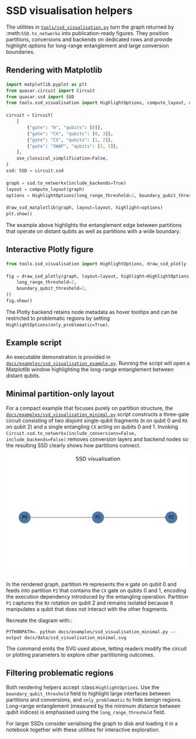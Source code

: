 # SSD visualisation helpers

The utilities in [`tools/ssd_visualisation.py`](../tools/ssd_visualisation.py)
turn the graph returned by :meth:`SSD.to_networkx` into publication-ready
figures.  They position partitions, conversions and backends on
dedicated rows and provide highlight options for long-range entanglement
and large conversion boundaries.

## Rendering with Matplotlib

```python
import matplotlib.pyplot as plt
from quasar.circuit import Circuit
from quasar.ssd import SSD
from tools.ssd_visualisation import HighlightOptions, compute_layout, draw_ssd_matplotlib

circuit = Circuit(
    [
        {"gate": "H", "qubits": [0]},
        {"gate": "CX", "qubits": [0, 3]},
        {"gate": "CX", "qubits": [1, 2]},
        {"gate": "SWAP", "qubits": [2, 5]},
    ],
    use_classical_simplification=False,
)
ssd: SSD = circuit.ssd

graph = ssd.to_networkx(include_backends=True)
layout = compute_layout(graph)
options = HighlightOptions(long_range_threshold=2, boundary_qubit_threshold=2)

draw_ssd_matplotlib(graph, layout=layout, highlight=options)
plt.show()
```

The example above highlights the entanglement edge between partitions that
operate on distant qubits as well as partitions with a wide boundary.

## Interactive Plotly figure

```python
from tools.ssd_visualisation import HighlightOptions, draw_ssd_plotly

fig = draw_ssd_plotly(graph, layout=layout, highlight=HighlightOptions(
    long_range_threshold=2,
    boundary_qubit_threshold=2,
))
fig.show()
```

The Plotly backend retains node metadata as hover tooltips and can be
restricted to problematic regions by setting
``HighlightOptions(only_problematic=True)``.

## Example script

An executable demonstration is provided in
[`docs/examples/ssd_visualisation_example.py`](examples/ssd_visualisation_example.py).
Running the script will open a Matplotlib window highlighting the
long-range entanglement between distant qubits.

## Minimal partition-only layout

For a compact example that focuses purely on partition structure, the
[`docs/examples/ssd_visualisation_minimal.py`](examples/ssd_visualisation_minimal.py)
script constructs a three-gate circuit consisting of two disjoint
single-qubit fragments (`H` on qubit 0 and `RX` on qubit 2) and a single
entangling `CX` acting on qubits 0 and 1.  Invoking
``Circuit.ssd.to_networkx(include_conversions=False, include_backends=False)``
removes conversion layers and backend nodes so the resulting SSD clearly
shows how partitions connect.

![Minimal SSD partition layout](data/ssd_visualisation_minimal.svg)

In the rendered graph, partition ``P0`` represents the `H` gate on qubit 0
and feeds into partition ``P2`` that contains the `CX` gate on qubits 0 and
1, encoding the execution dependency introduced by the entangling
operation.  Partition ``P1`` captures the `RX` rotation on qubit 2 and
remains isolated because it manipulates a qubit that does not interact
with the other fragments.

Recreate the diagram with::

    PYTHONPATH=. python docs/examples/ssd_visualisation_minimal.py --output docs/data/ssd_visualisation_minimal.svg

The command emits the SVG used above, letting readers modify the circuit
or plotting parameters to explore other partitioning outcomes.

## Filtering problematic regions

Both rendering helpers accept :class:`HighlightOptions`.  Use the
``boundary_qubit_threshold`` field to highlight large interfaces between
partitions and conversions, and ``only_problematic`` to hide benign
regions.  Long-range entanglement (measured by the minimum distance
between qubit indices) is emphasised using the ``long_range_threshold``
field.

For larger SSDs consider serialising the graph to disk and loading it in a
notebook together with these utilities for interactive exploration.
